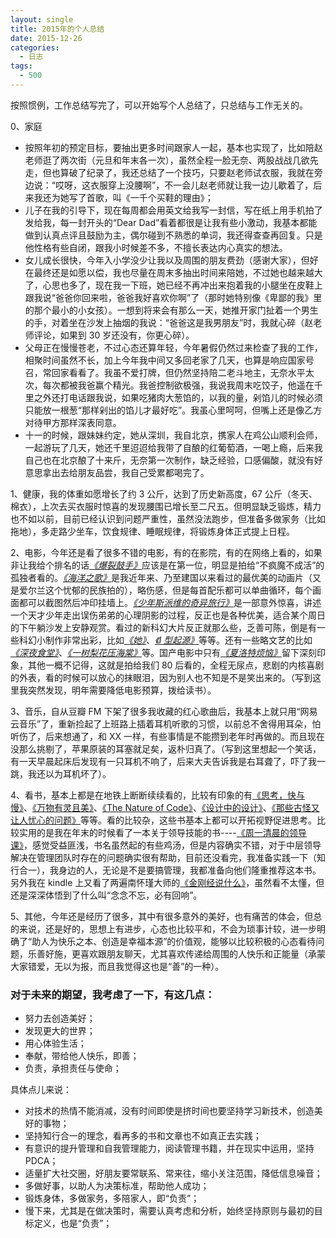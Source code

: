 ```yaml
---
layout: single
title: 2015年的个人总结
date: 2015-12-26
categories:
  - 日志
tags:
  - 500
---
```


按照惯例，工作总结写完了，可以开始写个人总结了，只总结与工作无关的。

0、家庭

- 按照年初的预定目标，要抽出更多时间跟家人一起，基本也实现了，比如陪赵老师逛了两次街（元旦和年末各一次），虽然全程一脸无奈、两股战战几欲先走，但也算破了纪录了，我还总结了一个技巧，只要赵老师试衣服，我就在旁边说：“哎呀，这衣服穿上没腰啊”，不一会儿赵老师就让我一边儿歇着了，后来我还为她写了首歌，叫《一千个买鞋的理由》；
- 儿子在我的引导下，现在每周都会用英文给我写一封信，写在纸上用手机拍了发给我，每一封开头的“Dear Dad”看着都很是让我有些小激动，我基本都能做到认真点评且鼓励为主，偶尔碰到不熟悉的单词，我还得查查再回复。只是他性格有些自闭，跟我小时候差不多，不擅长表达内心真实的想法。
- 女儿成长很快，今年入小学没少让我以及周围的朋友费劲（感谢大家），但好在最终还是如愿以偿，我也尽量在周末多抽出时间来陪她，不过她也越来越大了，心思也多了，现在我一下班，她已经不再冲出来抱着我的小腿坐在皮鞋上跟我说“爸爸你回来啦，爸爸我好喜欢你啊”了（那时她特别像《卑鄙的我》里的那个最小的小女孩）。一想到将来会有那么一天，她推开家门扯着一个男生的手，对着坐在沙发上抽烟的我说：“爸爸这是我男朋友”时，我就心碎（赵老师评论，如果到 30 岁还没有，你更心碎）。
- 父母正在慢慢苍老，不过心态还算年轻，今年暑假仍然过来检查了我的工作，相聚时间虽然不长，加上今年我中间又多回老家了几天，也算是响应国家号召，常回家看看了。我虽不爱打牌，但仍然坚持陪二老斗地主，无奈水平太次，每次都被我爸赢个精光。我爸控制欲极强，我说我周末吃饺子，他遥在千里之外还打电话跟我说，如果吃猪肉大葱馅的，以我的量，剁馅儿的时候必须只能放一根葱“那样剁出的馅儿才最好吃”。我虽心里呵呵，但嘴上还是像乙方对待甲方那样深表同意。
- 十一的时候，跟妹妹约定，她从深圳，我自北京，携家人在鸡公山顺利会师，一起游玩了几天，她还千里迢迢给我带了自酿的红葡萄酒，一喝上瘾，后来我自己也在北京酿了十来斤，无奈第一次制作，缺乏经验，口感偏酸，就没有好意思拿出去给朋友品尝，我自己受累都喝完了。

1、健康，我的体重如愿增长了约 3 公斤，达到了历史新高度，67 公斤（冬天、棉衣），上次去买衣服时惊喜的发现腰围已增长至二尺五。但明显缺乏锻炼，精力也不如以前，目前已经认识到问题严重性，虽然没法跑步，但准备多做家务（比如拖地），多走路少坐车，饮食规律、睡眠规律，将锻炼身体正式提上日程。

2、电影，今年还是看了很多不错的电影，有的在影院，有的在网络上看的，如果非让我给个排名的话[_《爆裂鼓手》_](http://movie.douban.com/subject/25773932/)应该是在第一位，明显是拍给“不疯魔不成活”的孤独者看的。[_《海洋之歌》_](http://movie.douban.com/subject/11584019/)是我近年来、乃至建国以来看过的最优美的动画片（又是爱尔兰这个忧郁的民族拍的），略伤感，但是每首配乐都可以单曲循环，每个画面都可以截图然后冲印挂墙上。[_《少年斯派维的奇异旅行》_](http://movie.douban.com/subject/6985803/)是一部意外惊喜，讲述一个天才少年走出误伤弟弟的心理阴影的过程，反正也是各种优美，适合某个周日的下午躺沙发上安静观赏。看过的新科幻大片反正就那么些，乏善可陈，倒是有一些科幻小制作非常出彩，比如[_《她》_](http://movie.douban.com/subject/6722879/)、[_《I 型起源》_](http://movie.douban.com/subject/24696982/)等等。还有一些略文艺的比如[_《深夜食堂》_](http://movie.douban.com/subject/3991933/)、[_《一树梨花压海棠》_](http://movie.douban.com/subject/1296778/)等。国产电影中只有[_《夏洛特烦恼》_](http://movie.douban.com/subject/25964071/)留下深刻印象，其他一概不记得，这就是拍给我们 80 后看的，全程无尿点，悲剧的内核喜剧的外表，看的时候可以放心的抹眼泪，因为别人也不知是不是笑出来的。（写到这里我突然发现，明年需要降低电影预算，拨给读书）。

3、音乐，自从豆瓣 FM 下架了很多我收藏的红心歌曲后，我基本上就只用“网易云音乐”了，重新捡起了上班路上插着耳机听歌的习惯，以前总不舍得用耳朵，怕听伤了，后来想通了，和 XX 一样，有些事情是不能攒到老年时再做的。而且现在没那么挑剔了，苹果原装的耳塞就足矣，返朴归真了。（写到这里想起一个笑话，有一天早晨起床后发现有一只耳机不响了，后来大夫告诉我是右耳聋了，吓了我一跳，我还以为耳机坏了）。

4、看书，基本上都是在地铁上断断续续看的，比较有印象的有[《思考，快与慢》](http://book.douban.com/subject/10785583/)、[《万物有灵且美》](http://book.douban.com/subject/4187411/)、[《The Nature of Code》](http://book.douban.com/subject/20452058/)、[《设计中的设计》](http://book.douban.com/subject/1941558/)、[《那些古怪又让人忧心的问题》](http://book.douban.com/subject/26364209/)等等。看的比较杂，这些书基本上都可以开拓视野促进思考。比较实用的是我在年末的时候看了一本关于领导技能的书----[《周一清晨的领导课》](http://book.douban.com/subject/24371531/)，感觉受益匪浅，书名虽然起的有些鸡汤，但是内容确实不错，对于中层领导解决在管理团队时存在的问题确实很有帮助，目前还没看完，我准备实践一下（知行合一），我身边的人，无论是不是要搞管理，我都准备向他们隆重推荐这本书。另外我在 kindle 上又看了两遍南怀瑾大师的[《金刚经说什么》](http://book.douban.com/subject/1421659/)，虽然看不太懂，但还是深深体悟到了什么叫“念念不忘，必有回响”。

5、其他，今年还是经历了很多，其中有很多意外的美好，也有痛苦的体会，但总的来说，还是好的，思想上有进步，心态也比较平和，不会为琐事计较，进一步明确了“助人为快乐之本、创造是幸福本源”的价值观，能够以比较积极的心态看待问题，乐善好施，更喜欢跟朋友聊天，尤其喜欢传递给周围的人快乐和正能量（承蒙大家错爱，无以为报，而且我觉得这也是“善”的一种）。

### 对于未来的期望，我考虑了一下，有这几点：

- 努力去创造美好；
- 发现更大的世界；
- 用心体验生活；
- 奉献，带给他人快乐，即善；
- 负责，承担责任与使命；

具体点儿来说：

- 对技术的热情不能消减，没有时间即使是挤时间也要坚持学习新技术，创造美好的事物；
- 坚持知行合一的理念，看再多的书和文章也不如真正去实践；
- 有意识的提升管理和自我管理能力，阅读管理书籍，并在现实中运用，坚持 PDCA；
- 适量扩大社交圈，好朋友要常联系、常来往，缩小关注范围，降低信息噪音；
- 多做好事，以助人为决策标准，帮助他人成功；
- 锻炼身体，多做家务，多陪家人，即“负责”；
- 慢下来，尤其是在做决策时，需要认真考虑和分析，始终坚持原则与最初的目标定义，也是“负责”；
